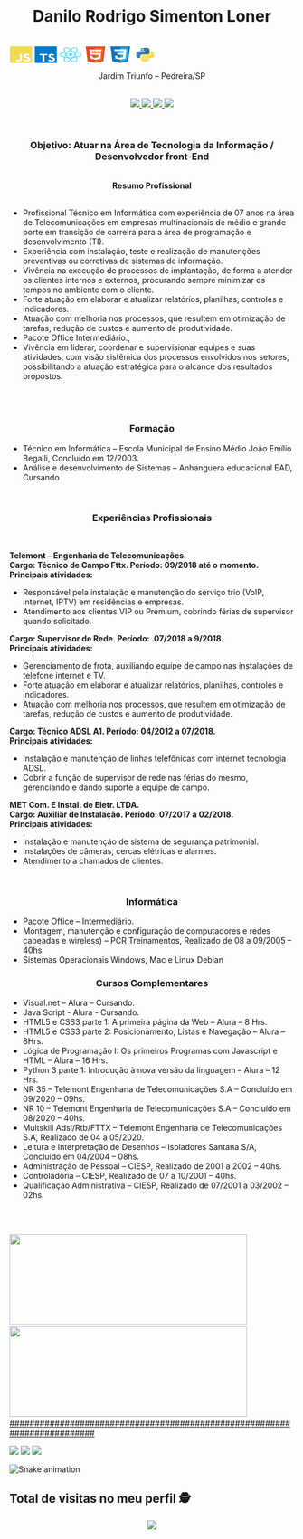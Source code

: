 <div>
    <br>
</div>
<h1> <center> Danilo Rodrigo Simenton Loner</h1>
<div style="display: inline_block"><br>
  <img align="center" alt="Js" height="30" width="40" src="https://raw.githubusercontent.com/devicons/devicon/master/icons/javascript/javascript-plain.svg">
  <img align="center" alt="Ts" height="30" width="40" src="https://raw.githubusercontent.com/devicons/devicon/master/icons/typescript/typescript-plain.svg">
  <img align="center" alt="React" height="30" width="40" src="https://raw.githubusercontent.com/devicons/devicon/master/icons/react/react-original.svg">
  <img align="center" alt="HTML" height="30" width="40" src="https://raw.githubusercontent.com/devicons/devicon/master/icons/html5/html5-original.svg">
  <img align="center" alt="CSS" height="30" width="40" src="https://raw.githubusercontent.com/devicons/devicon/master/icons/css3/css3-original.svg">
  <img align="center" alt="Python" height="30" width="40" src="https://raw.githubusercontent.com/devicons/devicon/master/icons/python/python-original.svg"></center>
</div>
<div>
<p><center>Jardim Triunfo – Pedreira/SP</center></p><br>
<center>
<a href="https://instagram.com/danilorsloner" target="_blank"><img src="https://img.shields.io/badge/-Instagram-%23E4405F?style=for-the-badge&logo=instagram&logoColor=white" target="_blank">
  </a>
 <a href = "mailto:contatodanilorsloner@gmail.com"><img src="https://img.shields.io/badge/-Gmail-%23333?style=for-the-badge&logo=gmail&logoColor=white" target="_blank">
  </a>
  <a href="https://www.linkedin.com/in/daniloloner" target="_blank"><img src="https://img.shields.io/badge/-LinkedIn-%230077B5?style=for-the-badge&logo=linkedin&logoColor=white" target="_blank">
  </a>
<a href="https://github.com/danilorsloner">
        <img  src="https://img.shields.io/badge/github-%23100000.svg?&style=for-the-badge&logo=github&logoColor=white&link=mailto:https://github.com/danilorsloner">
  </a>
 
<br></center>

<center><h3><b>Objetivo:</b> Atuar na Área de Tecnologia da Informação / Desenvolvedor front-End </h3> <br>
</center>
<center><strong>Resumo Profissional</center></strong>
<br>
<ul>
      <li> Profissional Técnico em Informática com experiência de 07 anos  na área de Telecomunicações em empresas multinacionais de
    médio e grande porte em transição de carreira para a área de programação e desenvolvimento (TI).
      </li>
      <li> Experiência com instalação, teste e realização de manutenções preventivas ou corretivas de sistemas de informação.
      </li>
      <li> Vivência na execução de processos de implantação, de forma a atender os clientes internos e externos, procurando sempre
    minimizar os tempos no ambiente com o cliente.
      </li>
      <li> Forte atuação em elaborar e atualizar relatórios, planilhas, controles e indicadores.</li>
    <li> Atuação com melhoria nos processos, que resultem em otimização de tarefas, redução de custos e aumento de produtividade.</li>
    <li>Pacote Office Intermediário.,</li>
    <li> Vivência em liderar, coordenar e supervisionar equipes e suas atividades, com visão sistêmica dos processos envolvidos nos
    setores, possibilitando a atuação estratégica para o alcance dos resultados propostos.
    </li>
 </ul><br>

<center><h3><br><strong>Formação</strong><br></h3></center>

<ul>
   <li> Técnico em Informática – Escola Municipal de Ensino Médio João Emílio Begalli, Concluído em 12/2003.
   <li>Análise e desenvolvimento de Sistemas – Anhanguera educacional EAD, Cursando
   </li>
   </li>
</ul>
<br>

<h3><center><strong>Experiências Profissionais</strong></center></h3>
<br>


<strong>Telemont – Engenharia de Telecomunicações.<br>
Cargo: Técnico de Campo Fttx. Período: 09/2018 até o momento.
<br>Principais atividades:</strong>

<ul>
    <li> Responsável pela instalação e manutenção do serviço trio (VoIP, internet, IPTV) em residências e empresas.</li>
    <li> Atendimento aos clientes VIP ou Premium, cobrindo férias de supervisor quando solicitado.</li>
</ul>
<strong>Cargo: Supervisor de Rede. Período: .07/2018 a 9/2018.
<br>Principais atividades:</strong>
<ul>
    <li>Gerenciamento de frota, auxiliando equipe de campo nas instalações de telefone internet e TV.
    </li>
    <li> Forte atuação em elaborar e atualizar relatórios, planilhas, controles e indicadores.
    </li>
    <li> Atuação com melhoria nos processos, que resultem em otimização de tarefas, redução de custos e aumento de produtividade.
    </li>
 </ul>
<strong>Cargo: Técnico ADSL A1. Período: 04/2012 a 07/2018.<br>
Principais atividades:</strong>
<ul>
    <li> Instalação e manutenção de linhas telefônicas com internet tecnologia ADSL.
    </li>
    <li>Cobrir a função de supervisor de rede nas férias do mesmo, gerenciando e dando suporte a equipe de campo.
    </li>
</ul>
<strong>MET Com. E Instal. de Eletr. LTDA.<br>
Cargo: Auxiliar de Instalação. Período: 07/2017 a 02/2018.<br>
Principais atividades:</strong>
<ul>
    <li> Instalação e manutenção de sistema de segurança patrimonial.
    </li>
    <li>Instalações de câmeras, cercas elétricas e alarmes.
    </li>
    <li> Atendimento a chamados de clientes.
    </li>
</ul><br>
<h3><center><strong>Informática</strong></center></h3>
<ul>
<li>Pacote Office – Intermediário.</li>
<li> Montagem, manutenção e configuração de computadores e redes cabeadas e wireless) – PCR Treinamentos, Realizado
de 08 a 09/2005 – 40hs.</li>
<li> Sistemas Operacionais Windows, Mac e Linux Debian</li>

</ul>

<h3><center><strong>Cursos Complementares</center></strong></h3>
<ul>
    <li> Visual.net – Alura – Cursando.</li>
    <li> Java Script - Alura - Cursando.
    <li> HTML5 e CSS3 parte 1: A primeira página da Web – Alura – 8 Hrs.</li>
    <li> HTML5 e CSS3 parte 2: Posicionamento, Listas e Navegação – Alura – 8Hrs.</li>
    <li> Lógica de Programação I: Os primeiros Programas com Javascript e HTML – Alura –   16 Hrs.</li>
    <li> Python 3 parte 1: Introdução à nova versão da linguagem – Alura – 12 Hrs.</li>
    <li> NR 35 – Telemont Engenharia de Telecomunicações S.A – Concluído em 09/2020 – 09hs.</li>
    <li> NR 10 – Telemont Engenharia de Telecomunicações S.A – Concluído em 08/2020 – 40hs.</li>
    <li> Multskill Adsl/Rtb/FTTX – Telemont Engenharia de Telecomunicações S.A, Realizado de 04 a 05/2020.</li>
    <li> Leitura e Interpretação de Desenhos – Isoladores Santana S/A, Concluído em 04/2004 – 08hs.</li>
    <li> Administração de Pessoal – CIESP, Realizado de 2001 a 2002 – 40hs.</li>
    <li> Controladoria – CIESP, Realizado de 07 a 10/2001 – 40hs.</li>
    <li> Qualificação Administrativa – CIESP, Realizado de 07/2001 a 03/2002 – 02hs.</li>
  </ul><br>



  
##
<div style="display: inline_block">
  <a href="https://github.com/danilorsloner">
  <img aling="center" height="160"  width="420"src="https://github-readme-stats.vercel.app/api?username=danilorsloner&show_icons=true&theme=dracula&include_all_commits=true&count_private=true"/>
  <img aling="center" height="160"  width="420" src="https://github-readme-stats.vercel.app/api/top-langs/?username=danilorsloner&layout=compact&langs_count=7&theme=dracula"/>
</div>
#########################################################################
<div>
  
  <a href="https://instagram.com/danilorsloner" target="_blank"><img src="https://img.shields.io/badge/-Instagram-%23E4405F?style=for-the-badge&logo=instagram&logoColor=white" target="_blank"></a>
   <a href = "mailto:contatodanilorsloner@gmail.com"><img src="https://img.shields.io/badge/-Gmail-%23333?style=for-the-badge&logo=gmail&logoColor=white" target="_blank"></a>
  <a href="https://www.linkedin.com/in/daniloloner" target="_blank"><img src="https://img.shields.io/badge/-LinkedIn-%230077B5?style=for-the-badge&logo=linkedin&logoColor=white" target="_blank"></a>

  ![Snake animation](https://github.com/danilorsloner/danilorsloner/blob/output/github-contribution-grid-snake.svg)

## Total de visitas no meu perfil :detective: <br>

 <p align="center">
   <img alingn="center" src="https://profile-counter.glitch.me/danilorsloner/count.svg" />
 </p>

</p>

</div>
